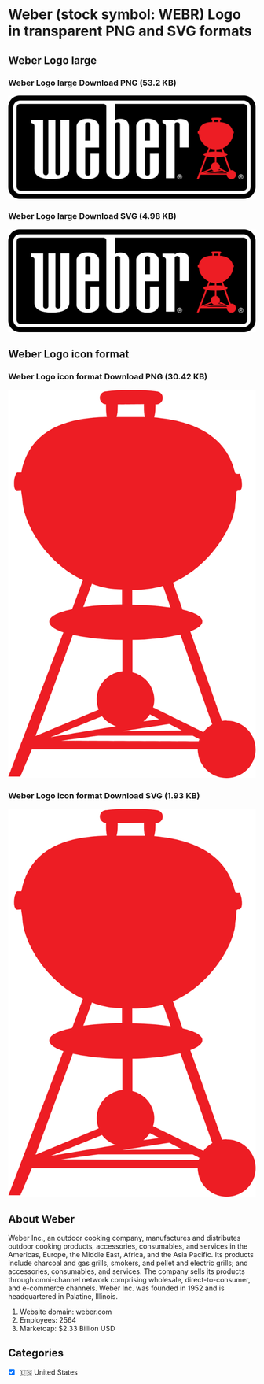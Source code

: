 # Weber (stock symbol: WEBR) Logo in transparent PNG and SVG formats

## Weber Logo large

### Weber Logo large Download PNG (53.2 KB)

![Weber Logo large Download PNG (53.2 KB)](/img/orig/WEBR_BIG-e5a0fbb7.png)

### Weber Logo large Download SVG (4.98 KB)

![Weber Logo large Download SVG (4.98 KB)](/img/orig/WEBR_BIG-98c748ec.svg)

## Weber Logo icon format

### Weber Logo icon format Download PNG (30.42 KB)

![Weber Logo icon format Download PNG (30.42 KB)](/img/orig/WEBR-da6ee02a.png)

### Weber Logo icon format Download SVG (1.93 KB)

![Weber Logo icon format Download SVG (1.93 KB)](/img/orig/WEBR-7733be6e.svg)

## About Weber

Weber Inc., an outdoor cooking company, manufactures and distributes outdoor cooking products, accessories, consumables, and services in the Americas, Europe, the Middle East, Africa, and the Asia Pacific. Its products include charcoal and gas grills, smokers, and pellet and electric grills; and accessories, consumables, and services. The company sells its products through omni-channel network comprising wholesale, direct-to-consumer, and e-commerce channels. Weber Inc. was founded in 1952 and is headquartered in Palatine, Illinois.

1. Website domain: weber.com
2. Employees: 2564
3. Marketcap: $2.33 Billion USD


## Categories
- [x] 🇺🇸 United States
